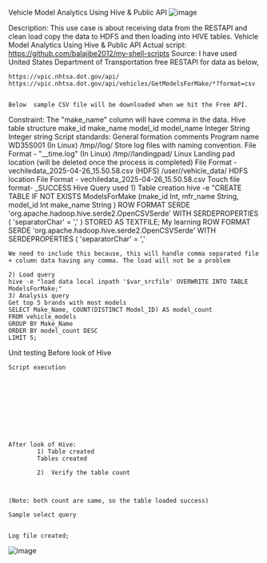 Vehicle Model Analytics Using Hive & Public API 
![image](https://github.com/user-attachments/assets/0873792c-615f-4826-9582-748f62f2a719)


Description: 	This use case is about receiving data from the RESTAPI and clean load copy the data to HDFS and then loading into HIVE tables. Vehicle Model Analytics Using Hive & Public API 
Actual script:	https://github.com/balajibe2012/my-shell-scripts
Source: 	 I have used United States Department of Transportation free RESTAPI for data as below,
	
	
	https://vpic.nhtsa.dot.gov/api/
	https://vpic.nhtsa.dot.gov/api/vehicles/GetModelsForMake/*?format=csv
	
	
	Below  sample CSV file will be downloaded when we hit the Free API.
	
Constraint:	The "make_name" column will have comma in the data.
Hive table structure 	make_id
	make_name
	model_id
	model_name
	Integer
	String
	Integer
	string
Script standards:	General formation
	comments
	Program name 
	WD35S001
	(In Linux) /tmp/<user>/log/
	Store log files with naming convention. File Format - "<programname>_<date>_time.log"
	(In Linux) /tmp/<user>/landingpad/
	Linux Landing pad location (will be deleted once the process is completed)
	File Format -vechiledata_2025-04-26_15.50.58.csv 
	(HDFS)  /user/<user>/vehicle_data/
	HDFS location
File Format - vechiledata_2025-04-26_15.50.58.csv 
Touch file format- _SUCCESS
Hive Query used	1) Table creation
	hive -e "CREATE TABLE IF NOT EXISTS ModelsForMake
	(make_id Int,
	mfr_name String,
	model_id Int
	make_name String
	)
	ROW FORMAT SERDE 'org.apache.hadoop.hive.serde2.OpenCSVSerde'
	WITH SERDEPROPERTIES (
	  'separatorChar' = ','
	)
	STORED AS TEXTFILE;
	My learning
	ROW FORMAT SERDE 'org.apache.hadoop.hive.serde2.OpenCSVSerde'
	WITH SERDEPROPERTIES (
	  'separatorChar' = ','
	
	We need to include this because, this will handle comma separated file + column data having any comma. The load will not be a problem
	        
	2) Load query
	hive -e "load data local inpath '$var_srcfile' OVERWRITE INTO TABLE ModelsForMake;"
	3) Analysis query 
	Get top 5 brands with most models
	SELECT Make_Name, COUNT(DISTINCT Model_ID) AS model_count
	FROM vehicle_models
	GROUP BY Make_Name
	ORDER BY model_count DESC
	LIMIT 5;
Unit testing	Before look of Hive
	
	
	Script execution
	
	
	
	
	
	
	
	
	
	
	After look of Hive:
	        1) Table created 
	        Tables created
	
	        2)  Verify the table count
	
	
	
	(Note: both count are same, so the table loaded success) 
	
	Sample select query
	
	
	Log file created;
	
	
![image](https://github.com/user-attachments/assets/fb2821a6-84f6-4b69-826c-ef0d3f974e3e)
